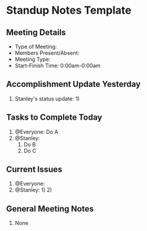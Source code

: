 # Standup Notes Template

## Meeting Details

- Type of Meeting: 
- Members Present/Absent: 
- Meeting Type: 
- Start-Finish Time: 0:00am-0:00am

## Accomplishment Update Yesterday

1) Stanley's status update:
   1) 

## Tasks to Complete Today

1) @Everyone: Do A
2) @Stanley: 
   1) Do B
   2) Do C

## Current Issues

1) @Everyone: 
2) @Stanley:
    1) 
    2) 

## General Meeting Notes
1) None